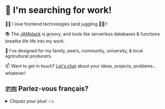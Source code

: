 <h1>🔎 I'm searching for work!</h1>

👨‍💻 I love frontend technologies (and juggling 🤹‍♂️)!

📚 The [JAMstack](https://jamstack.org/) is groovy, and tools like serverless databases & functions breathe life life into my work.

🤝 I've designed for my family, peers, community, university, & local agricultural producers.

📫 Want to get in touch? <a href="https://twitter.com/JamesTedesco802">Let's chat</a> about your ideas, projects, problems... whatever!

<h2>🇫🇷 Parlez-vous français?</h2>
<details>
  <summary>Cliquez pour plus! 👈</summary>

<h3>Je cherche un emploi —   <a href="mailto: dev@jamestedesco.me?subject=Parlons de la programmation!">contactez-moi!</a></h3>

👨‍💻 J'ai familiarité avec HTML, CSS, Javascript, et plusieurs choses de la JAMstack (Javascript, APIs, & Markdown). Actuellement, je déploie mes sites de SSG avec le framework d'Eleventy sur Netlify. J'aime bien developer les applications pour une bonne expérience de l'utilisateur. 

📚J'adore apprendre, et mon dossier le montre. J'ai la capacité de surmonter les obstacles et résoudre les problèmes.

🗺 Je suis arrivé des États-Unis à Caen, en Normandie en janvier, parce que j'avais le désir d'apprendre et améliorer mon français. Pour le moment, j'ai un niveau de français B1, alors je pense que c'est un niveau suffisant pour les fonctions basique, mais j'aimerais — bien sûr — apprendre beaucoup plus. La vie en france? Je l'adore!
</details>

